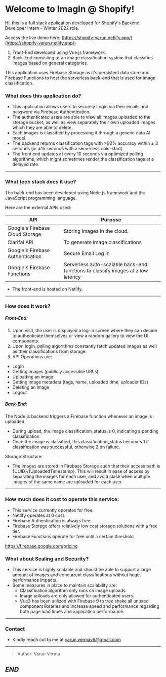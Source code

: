 # Welcome to ImagIn @ Shopify!
  

Hi, this is a full stack application developed for Shopify's Backend Developer Intern - Winter 2022 role.

Access the live demo here: [https://shopify-varun.netlify.app/](https://shopify-varun.netlify.app/)


1. Front-End developed using Vue.js framework.
2. Back-End consisting of an image classification system that classifies images based on general categories. 

This application uses Firebase Storage as it's persistent data store and Firebase Functions to host the serverless back-end that is used for image classification. 
  

### What does this application do?
- This application allows users to securely Login via their emails and password via Firebase Authentication.
- The authenticated users are able to view all images uploaded to the storage bucket, as well as view separately their own uploaded images which they are able to delete. 
- Each images is classified by processing it through a generic data AI model.
- The backend returns classification tags with >90% accuracy within ± 3 seconds (or ±15 seconds with a serverless cold-start).
- The front end updates at every 10 seconds via optimized polling algorithms, which might sometimes render the classification tags at a delayed rate.
---


### What tech stack does it use?

  The back-end has been developed using Node.js framework and the JavaScript programming language. 

  
Here are the external APIs used:

| API                               | Purpose                                  |
| --------------------------------- | ---------------------------------------- |
| Google's Firebase Cloud Storage   | Storing images in the cloud.             |
| Clarifai API                      | To generate image classifications |
| Google's Firebase Authentication                 | Secure Email Log in |
| Google's Firebase Functions                 | Serverless auto-scalable back-end functions to classify images at a low latency |

- The front-end is hosted on Netlify. 
---

### How does it work?

##### Front-End:

1. Upon visit, the user is displayed a log-in screen where they can decide to authenticate themselves or view a random gallery to view the UI components. 
2. Upon login, polling algorithms constantly fetch updated images as well as their classifications from storage.
3. API Operations are:
- Login
- Getting images (publicly accessible URLs)
- Uploading an image
- Getting image metadata (tags, name, uploaded time, uploader IDs)
- Deleting an image
- Logout  

##### Back-End:
The Node.js backend triggers a Firebase function whenever an image is uploaded. 
- During upload, the image classification_status is 0, indicating a pending classification.
- Once the image is classified, this classification_status becomes 1 if classification was successful, otherwise 2 on failure.

Storage Structure:
- The images are stored in Firebase Storage such that their access path is {UUID}/{UploadedTimestamp}. This will result in ease of access by separating the images for each user, and avoid clash when multiple images of the same name are uploaded for each user.
---

### How much does it cost to operate this service:
- This service currently operates for free.
- Netlify operates at 0 cost. 
- Firebase Authentication is always free.
- Firebase Storage offers relatively low cost storage solutions with a free tier.
- Firebase Functions operate for free until a certain threshold.
  
https://firebase.google.com/pricing
  
### What about Scaling and Security?
- This service is highly scalable and should be able to support a large amount of images and concurrent classifications without huge performance impacts.
- Some measures in place to maintain scalability are:
  - Classification algorithm only runs on image uploads.
  - Image uploads are only allowed for authenticated users.
  - Vue3 has been utilized with Firebase 9 to tree shake all unused component libraries and increase speed and performance regarding both page load times and application performance.  

---
### Contact
- Kindly reach out to me at varun.vermav6@gmail.com
---
  > Author: Varun Verma
  
**_END_**
---
